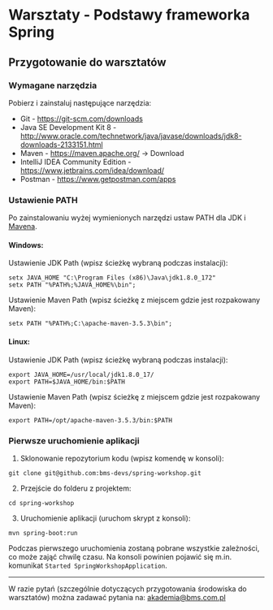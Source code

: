 # Warsztaty - Podstawy frameworka Spring

## Przygotowanie do warsztatów

### Wymagane narzędzia

Pobierz i zainstaluj następujące narzędzia:
* Git - https://git-scm.com/downloads
* Java SE Development Kit 8 - http://www.oracle.com/technetwork/java/javase/downloads/jdk8-downloads-2133151.html
* Maven - https://maven.apache.org/ -> Download
* IntelliJ IDEA Community Edition - https://www.jetbrains.com/idea/download/
* Postman - https://www.getpostman.com/apps

### Ustawienie PATH

Po zainstalowaniu wyżej wymienionych narzędzi ustaw PATH dla JDK i [Mavena](https://maven.apache.org/install.html).

#### Windows:

Ustawienie JDK Path (wpisz ścieżkę wybraną podczas instalacji):

```
setx JAVA_HOME "C:\Program Files (x86)\Java\jdk1.8.0_172" 
setx PATH "%PATH%;%JAVA_HOME%\bin";
```

Ustawienie Maven Path (wpisz ścieżkę z miejscem gdzie jest rozpakowany Maven):

```
setx PATH "%PATH%;C:\apache-maven-3.5.3\bin";
```

#### Linux:

Ustawienie JDK Path (wpisz ścieżkę wybraną podczas instalacji):

```
export JAVA_HOME=/usr/local/jdk1.8.0_17/
export PATH=$JAVA_HOME/bin:$PATH
```

Ustawienie Maven Path (wpisz ścieżkę z miejscem gdzie jest rozpakowany Maven):

```
export PATH=/opt/apache-maven-3.5.3/bin:$PATH
```

### Pierwsze uruchomienie aplikacji

1. Sklonowanie repozytorium kodu (wpisz komendę w konsoli):

`git clone git@github.com:bms-devs/spring-workshop.git`

2. Przejście do folderu z projektem:

`cd spring-workshop`

3. Uruchomienie aplikacji (uruchom skrypt z konsoli):

`mvn spring-boot:run`

Podczas pierwszego uruchomienia zostaną pobrane wszystkie zależności, co może zająć chwilę czasu. Na konsoli powinien pojawić się m.in. komunikat `Started SpringWorkshopApplication`.

---

W razie pytań (szczególnie dotyczących przygotowania środowiska do warsztatów) można zadawać pytania na: akademia@bms.com.pl

